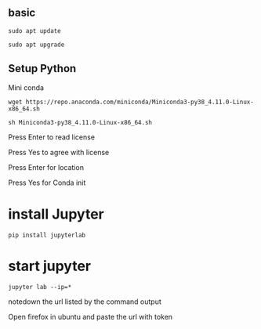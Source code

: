 ## basic

```
sudo apt update

sudo apt upgrade
```

## Setup Python

Mini conda

```
wget https://repo.anaconda.com/miniconda/Miniconda3-py38_4.11.0-Linux-x86_64.sh
```

```
sh Miniconda3-py38_4.11.0-Linux-x86_64.sh 
```

Press Enter to read license

Press Yes to agree with license 

Press Enter for location


Press Yes for Conda init


# install Jupyter

```
pip install jupyterlab
```


# start jupyter

```
jupyter lab --ip=*
```

notedown the url listed by the command output

Open firefox in ubuntu and paste the url with token


